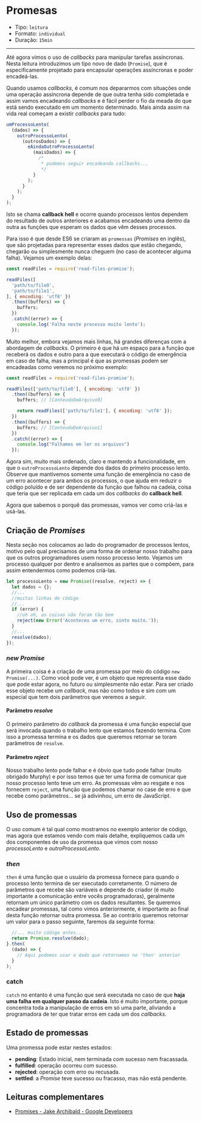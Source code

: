 # Promesas

* Tipo: `leitura`
* Formato: `individual`
* Duração: `15min`

***

Até agora vimos o uso de _callbacks_ para manipular tarefas assíncronas. Nesta
leitura introduzimos um tipo novo de dado (`Promise`), que é especificamente
projetado para encapsular operações assíncronas e poder encadeá-las.

Quando usamos _callbacks_, é comum nos depararmos com situações onde uma
operação assíncrona depende de que outra tenha sido completada e assim vamos
encadeando _callbacks_ e é fácil perder o fio da meada do que está sendo
executado em um momento determinado. Mais ainda assim na vida real começam a
existir _callbacks_ para tudo:

```js
umProcessoLento(
  (dados) => {
    outroProcessoLento(
      (outrosDados) => {
        eAindaOutroProcessoLento(
          (maisDados) => {
            /*
             * podemos seguir encadeando callbacks...
             */
          }
        );
      }
    );
  }
);
```

Isto se chama **callback hell** e ocorre quando processos lentos dependem do
resultado de outros anteriores e acabamos encadeando uma dentro da outra as
funções que esperam os dados que vêm desses processos.

Para isso é que desde ES6 se criaram as `promessas` (_Promises_ en inglês), que
são projetadas para representar esses dados que estão chegando, chegarão ou
simplesmente nunca cheguem (no caso de acontecer alguma falha). Vejamos um
exemplo delas:

```js
const readFiles = require('read-files-promise');

readFiles([
  'path/to/file0',
  'path/to/file1',
], { encoding: 'utf8' })
  .then((buffers) => {
    buffers;
  })
  .catch((error) => {
    console.log('Falha neste processo muito lento');
  });
```

Muito melhor, embora vejamos mais linhas, há grandes diferenças com a abordagem
de _callbacks_. O primeiro é que há um espaço para a função que receberá os
dados e outro para a que executará o código de emergência em caso de falha, mas
a principal é que as promessas podem ser encadeadas como veremos no próximo
exemplo:

```js
const readFiles = require('read-files-promise');

readFiles(['path/to/file0'], { encoding: 'utf8' })
  .then((buffers) => {
    buffers; // [ConteudoDeArquivo0]

    return readFiles(['path/to/file1'], { encoding: 'utf8' });
  })
  .then((buffers) => {
    buffers; // [ConteudoDeArquivo1]
  })
  .catch((error) => {
    console.log("Falhamos em ler os arquivos")
  });
```

Agora sim, muito mais ordenado, claro e mantendo a funcionalidade, em que o
`outroProcessoLento` depende dos dados do primeiro processo lento. Observe que
mantivemos somente uma função de emergência no caso de um erro acontecer para
ambos os processos, o que ajuda em reduzir o código poluído e de ser dependente
da função que falhou na cadeia, coisa que teria que ser replicada em cada um dos
_callbacks_ do **callback hell**.

Agora que sabemos o porquê das promessas, vamos ver como criá-las e usá-las.

## Criação de _Promises_

Nesta seção nos colocamos ao lado do programador de processos lentos, motivo
pelo qual precisamos de uma forma de ordenar nosso trabalho para que os outros
programadores usem nosso processo lento. Vejamos um processo qualquer por dentro
e analisemos as partes que o compõem, para assim entendermos como podemos
criá-las.

```js
let processoLento = new Promise((resolve, reject) => {
  let dados = {};
  //...
  //muitas linhas de código
  //...
  if (error) {
    //uh oh, as coisas não foram tão bem
    reject(new Error('Aconteceu um erro, sinto muito.'));
  }
  //...
  resolve(dados);
});
```

### _new Promise_

A primeira coisa é a criação de uma promessa por meio do código `new
Promise(...)`. Como você pode ver, é um objeto que representa esse dado que pode
estar agora, no futuro ou simplesmente não estar. Para ser criado esse objeto
recebe um _callback_, mas não como todos e sim com um especial que tem dois
parâmetros que veremos a seguir.

#### Parâmetro _resolve_

O primeiro parâmetro do _callback_ da promessa é uma função especial que será
invocada quando o trabalho lento que estamos fazendo termina. Com isso a
promessa termina e os dados que queremos retornar se toram parâmetros de
`resolve`.

#### Parâmetro _reject_

Nosso trabalho lento pode falhar e é óbvio que tudo pode falhar (muito obrigado
Murphy) e por isso temos que ter uma forma de comunicar que nosso processo lento
teve um erro. As promessas vêm ao resgate e nos fornecem `reject`, uma função
que podemos chamar no case de erro e que recebe como parâmetros... se já
adivinhou, um erro de JavaScript.

## Uso de promessas

O uso comum é tal qual como mostramos no exemplo anterior de código, mas agora
que estamos vendo com mais detalhe, expliquemos cada um dos componentes de uso
da promessa que vimos com nosso _processoLento_ e _outroProcessoLento_.

### _then_

`then` é uma função que o usuário da promessa fornece para quando o processo
lento termina de ser executado corretamente. O número de parâmetros que recebe
são variáveis e depende do criador (é muito importante a comunicação entre vocês
programadoras), geralmente retornam um único parâmetro com os dados resultantes.
Se queremos encadear promessas, tal como vimos anteriormente, é importante ao
final desta função retornar outra promessa. Se ao contrário queremos retornar um
valor para o passo seguinte, faremos da seguinte forma:

```js
  //... muito código antes...
  return Promise.resolve(dado);
}.then(
  (dado) => {
    // Aqui podemos usar o dado que retornamos no 'then' anterior
  }
);
```

### catch

`catch` no entanto é uma função que será executada no caso de que **haja uma
falha em qualquer passo da cadeia**. Isto é muito importante, porque concentra
toda a manipulação de erros em só uma parte, aliviando a programadora de ter que
tratar erros em cada um dos _callbacks_.

## Estado de promessas

Uma promessa pode estar nestes estados:

* **pending**: Estado inicial, nem terminada com sucesso nem fracassada.
* **fulfilled**: operação ocorreu com sucesso.
* **rejected**: operação com erro ou recusada.
* **settled**: a _Promise_ teve sucesso ou fracasso, mas não está pendente.

## Leituras complementares

* [Promises - Jake Archibald - Google
  Developers](https://developers.google.com/web/fundamentals/primers/promises)
